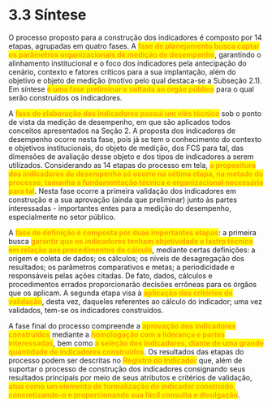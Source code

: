 # 3.3 Síntese

O processo proposto para a construção dos indicadores é composto por 14 etapas, agrupadas em quatro fases. A <mark style="color:orange;">**fase de planejamento busca captar os parâmetros organizacionais de medição de desempenho**</mark>, garantindo o alinhamento institucional e o foco dos indicadores pela antecipação do cenário, contexto e fatores críticos para a sua implantação, além do objetivo e objeto de medição (motivo pelo qual destaca-se a Subseção 2.1). Em síntese <mark style="color:orange;">**é uma fase preliminar e voltada ao órgão público**</mark> para o qual serão construídos os indicadores.

A <mark style="color:orange;">**fase de elaboração dos indicadores possui um viés técnico**</mark> sob o ponto de vista da medição de desempenho, em que são aplicados todos conceitos apresentados na Seção 2. A proposta dos indicadores de desempenho ocorre nesta fase, pois já se tem o conhecimento do contexto e objetivos institucionais, do objeto de medição, dos FCS para tal, das dimensões de avaliação desse objeto e dos tipos de indicadores a serem utilizados. Considerando as 14 etapas do processo em tela, <mark style="color:orange;">**a propositura dos indicadores de desempenho só ocorre na sétima etapa, na metade do processo, tamanha a fundamentação técnica e organizacional necessária para tal**</mark>. Nesta fase ocorre a primeira validação dos indicadores em construção e a sua aprovação (ainda que preliminar) junto às partes interessadas - importantes entes para a medição do desempenho, especialmente no setor público.

A <mark style="color:orange;">**fase de definição é composta por duas importantes etapas**</mark>: a primeira busca <mark style="color:orange;">**garantir que os indicadores tenham objetividade e lastro técnico em relação aos procedimentos de cálculo**</mark>, mediante certas definições: a origem e coleta de dados; os cálculos; os níveis de desagregação dos resultados; os parâmetros comparativos e metas; a periodicidade e responsáveis pelas ações citadas. De fato, dados, cálculos e procedimentos errados proporcionarão decisões errôneas para os órgãos que os aplicam. A segunda etapa visa à <mark style="color:orange;">**aplicação dos critérios de validação**</mark>, desta vez, daqueles referentes ao cálculo do indicador; uma vez validados, tem-se os indicadores construídos.

A fase final do processo compreende a <mark style="color:orange;">**aprovação dos indicadores construídos**</mark> mediante a <mark style="color:orange;">**homologação com a liderança e partes interessadas**</mark>, bem como <mark style="color:orange;">**a seleção dos indicadores, diante de uma grande quantidade de indicadores construídos**</mark>. Os resultados das etapas do processo podem ser descritas no <mark style="color:orange;">**Registro do Indicador**</mark> que, além de suportar o processo de construção dos indicadores consignando seus resultados principais por meio de seus atributos e critérios de validação, <mark style="color:orange;">**atua como um elemento de formalização do indicador construído, concretizando-o e proporcionando sua fácil consulta e divulgação**</mark>.
